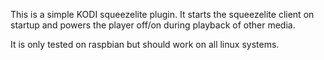 This is a simple KODI squeezelite plugin. It starts the squeezelite client on startup and
powers the player off/on during playback of other media.

It is only tested on raspbian but should work on all linux systems.
